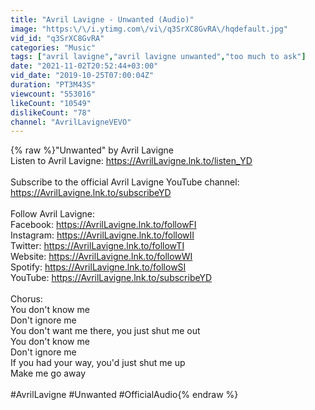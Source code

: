 ```yaml
---
title: "Avril Lavigne - Unwanted (Audio)"
image: "https:\/\/i.ytimg.com\/vi\/q3SrXC8GvRA\/hqdefault.jpg"
vid_id: "q3SrXC8GvRA"
categories: "Music"
tags: ["avril lavigne","avril lavigne unwanted","too much to ask"]
date: "2021-11-02T20:52:44+03:00"
vid_date: "2019-10-25T07:00:04Z"
duration: "PT3M43S"
viewcount: "553016"
likeCount: "10549"
dislikeCount: "78"
channel: "AvrilLavigneVEVO"
---
```

{% raw %}&quot;Unwanted&quot; by Avril Lavigne<br />Listen to Avril Lavigne: <a rel="nofollow" target="blank" href="https://AvrilLavigne.lnk.to/listen_YD">https://AvrilLavigne.lnk.to/listen_YD</a><br /><br />Subscribe to the official Avril Lavigne YouTube channel: <a rel="nofollow" target="blank" href="https://AvrilLavigne.lnk.to/subscribeYD">https://AvrilLavigne.lnk.to/subscribeYD</a><br /><br />Follow Avril Lavigne:<br />Facebook: <a rel="nofollow" target="blank" href="https://AvrilLavigne.lnk.to/followFI">https://AvrilLavigne.lnk.to/followFI</a><br />Instagram: <a rel="nofollow" target="blank" href="https://AvrilLavigne.lnk.to/followII">https://AvrilLavigne.lnk.to/followII</a><br />Twitter: <a rel="nofollow" target="blank" href="https://AvrilLavigne.lnk.to/followTI">https://AvrilLavigne.lnk.to/followTI</a><br />Website: <a rel="nofollow" target="blank" href="https://AvrilLavigne.lnk.to/followWI">https://AvrilLavigne.lnk.to/followWI</a><br />Spotify: <a rel="nofollow" target="blank" href="https://AvrilLavigne.lnk.to/followSI">https://AvrilLavigne.lnk.to/followSI</a><br />YouTube: <a rel="nofollow" target="blank" href="https://AvrilLavigne.lnk.to/subscribeYD">https://AvrilLavigne.lnk.to/subscribeYD</a><br /><br />Chorus:<br />You don't know me<br />Don't ignore me<br />You don't want me there, you just shut me out<br />You don't know me<br />Don't ignore me<br />If you had your way, you'd just shut me up<br />Make me go away<br /><br />#AvrilLavigne #Unwanted #OfficialAudio{% endraw %}
